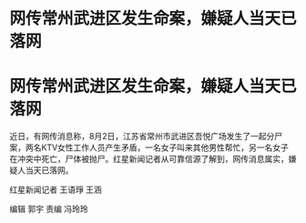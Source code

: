 # 网传常州武进区发生命案，嫌疑人当天已落网

# 网传常州武进区发生命案，嫌疑人当天已落网

近日，有网传消息称，8月2日，江苏省常州市武进区吾悦广场发生了一起分尸案，两名KTV女性工作人员产生矛盾，一名女子叫来其他男性帮忙，另一名女子在冲突中死亡，尸体被抛尸。红星新闻记者从可靠信源了解到，网传消息属实，嫌疑人当天已落网。

红星新闻记者 王语琤 王涵

编辑 郭宇 责编 冯玲玲

